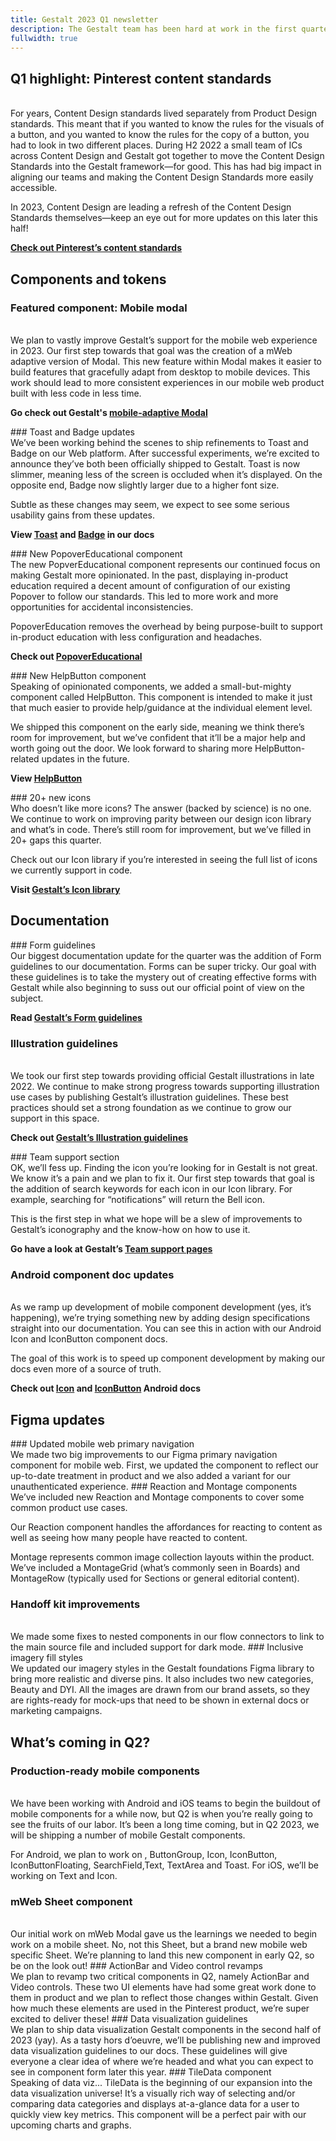 ```yaml
---
title: Gestalt 2023 Q1 newsletter
description: The Gestalt team has been hard at work in the first quarter of 2023. While a lot of the magic we have cooked up this year is still simmering, we’ve shipped some big updates to the system. Below are our biggest accomplishments
fullwidth: true
---
```


## Q1 highlight: Pinterest content standards
<ImgHero width={1050} height={590} src="https://i.pinimg.com/originals/9e/e7/23/9ee7233a5aa45cc43d97f89bcf6daf9b.jpg" alt="Illustration of white and black speech bubbles." />
<br />
For years, Content Design standards lived separately from Product Design standards. This meant that if you wanted to know the rules for the visuals of a button, and you wanted to know the rules for the copy of a button, you had to look in two different places. During H2 2022 a small team of ICs across Content Design and Gestalt got together to move the Content Design Standards into the Gestalt framework—for good. This has had big impact in aligning our teams and making the Content Design Standards more easily accessible.

In 2023, Content Design are leading a refresh of the Content Design Standards themselves—keep an eye out for more updates on this later this half!

**[Check out Pinterest’s content standards](https://gestalt.pinterest.systems/foundations/content_standards/voice)**

## Components and tokens

### Featured component: Mobile modal
<ImgHero width={1050} height={590} src="https://i.pinimg.com/originals/9b/52/96/9b52969c983d07d792ae6ea5f7c57b49.jpg" alt="Illustration of gestalt modals." />
<br />
We plan to vastly improve Gestalt’s support for the mobile web experience in 2023. Our first step towards that goal was the creation of a mWeb adaptive version of Modal. This new feature within Modal makes it easier to build features that gracefully adapt from desktop to mobile devices. This work should lead to more consistent experiences in our mobile web product built with less code in less time. 

**Go check out Gestalt's [mobile-adaptive Modal](https://gestalt.pinterest.systems/web/modal#Mobile)**

<TwoCol>
<Group>
### Toast and Badge updates
<ImgHero width={525} height={350} src="https://i.pinimg.com/originals/68/3d/c7/683dc73b42ff332c49bc3e96719182c6.jpg" alt="Illustration of a toaster oven." />
<br />
We’ve been working behind the scenes to ship refinements to Toast and Badge on our Web platform. After successful experiments, we’re excited to announce they’ve both been officially shipped to Gestalt. Toast is now slimmer, meaning less of the screen is occluded when it’s displayed. On the opposite end, Badge now slightly larger due to a higher font size. 

Subtle as these changes may seem, we expect to see some serious usability gains from these updates.

**View [Toast](https://gestalt.pinterest.systems/web/toast) and [Badge](https://gestalt.pinterest.systems/web/badge) in our docs**
</Group>

<Group>
### New PopoverEducational component
<ImgHero width={525} height={350} src="https://i.pinimg.com/originals/c9/02/d8/c902d8ba94674ff897ba2e5f726ad8cc.jpg" alt="Illustration of a popover with graduation cap." />
<br />
The new PopverEducational component represents our continued focus on making Gestalt more opinionated. In the past, displaying in-product education required a decent amount of configuration of our existing Popover to follow our standards. This led to more work and more opportunities for accidental inconsistencies. 

PopoverEducation removes the overhead by being purpose-built to support in-product education with less configuration and headaches. 

**Check out [PopoverEducational](https://gestalt.pinterest.systems/web/popovereducational)**
</Group>
</TwoCol>

<TwoCol>
<Group>
### New HelpButton component
<ImgHero width={525} height={350} src="https://i.pinimg.com/originals/df/f6/0b/dff60b1867edec731869be5847001e46.jpg" alt="Illustration of a help sign." />
<br />
Speaking of opinionated components, we added a small-but-mighty component called HelpButton. This component is intended to make it just that much easier to provide help/guidance at the individual element level. 

We shipped this component on the early side, meaning we think there’s room for improvement, but we’ve confident that it’ll be a major help and worth going out the door. We look forward to sharing more HelpButton-related updates in the future. 

**View [HelpButton](https://gestalt.pinterest.systems/web/helpbutton)**
</Group>

<Group>
### 20+ new icons
<ImgHero width={525} height={350} src="https://i.pinimg.com/originals/62/f4/75/62f475b5858ae017bea0311e66807e4e.jpg" alt="Illustration of new icons." />
<br />
Who doesn’t like more icons? The answer (backed by science) is no one. We continue to work on improving parity between our design icon library and what’s in code. There’s still room for improvement, but we’ve filled in 20+ gaps this quarter. 

Check out our Icon library if you’re interested in seeing the full list of icons we currently support in code.

**Visit [Gestalt’s Icon library](https://gestalt.pinterest.systems/foundations/iconography/library)**
</Group>
</TwoCol>


## Documentation
<TwoCol>
<Group>
### Form guidelines
<ImgHero width={525} height={350} src="https://i.pinimg.com/originals/23/5e/ca/235eca334aad0a5eb1e8c4eb9555c54c.jpg" alt="Illustration of books on a shelf." />
<br />
Our biggest documentation update for the quarter was the addition of Form guidelines to our documentation. Forms can be super tricky. Our goal with these guidelines is to take the mystery out of creating effective forms with Gestalt while also beginning to suss out our official point of view on the subject. 

**Read [Gestalt’s Form guidelines](https://gestalt.pinterest.systems/foundations/forms/overview)**
</Group>
<Group>
### Illustration guidelines
<ImgHero width={525} height={350} src="https://i.pinimg.com/originals/e2/7f/b2/e27fb20b346f1595988990a9fb1fbe94.jpg" alt="Illustration of an open book." />
<br />
We took our first step towards providing official Gestalt illustrations in late 2022. We continue to make strong progress towards supporting illustration use cases by publishing Gestalt’s illustration guidelines. These best practices should set a strong foundation as we continue to grow our support in this space.

**Check out [Gestalt’s Illustration guidelines](https://gestalt.pinterest.systems/foundations/illustration)**
</Group>

</TwoCol>
<TwoCol>
<Group>
### Team support section
<ImgHero width={525} height={350} src="https://i.pinimg.com/originals/b7/04/12/b704122562845dcef374be348e9519c5.jpg" alt="Illustration of two speech bubbles." />
<br />
OK, we’ll fess up. Finding the icon you’re looking for in Gestalt is not great. We know it’s a pain and we plan to fix it. Our first step towards that goal is the addition of search keywords for each icon in our Icon library. For example, searching for “notifications” will return the Bell icon.

This is the first step in what we hope will be a slew of improvements to Gestalt’s iconography and the know-how on how to use it.

**Go have a look at Gestalt’s [Team support pages](https://gestalt.pinterest.systems/team_support/overview)**
</Group>
<Group>
### Android component doc updates
<ImgHero width={525} height={350} src="https://i.pinimg.com/originals/c4/6b/87/c46b8739a72f4d9f20b18acd52d9d156.jpg" alt="Illustration of an android phone pointing to an android book." />
<br />
As we ramp up development of mobile component development (yes, it’s happening), we’re trying something new by adding design specifications straight into our documentation. You can see this in action with our Android Icon and IconButton component docs. 

The goal of this work is to speed up component development by making our docs even more of a source of truth.

**Check out [Icon](https://gestalt.pinterest.systems/android/icon) and [IconButton](https://gestalt.pinterest.systems/android/iconbutton) Android docs**
</Group>
</TwoCol>

## Figma updates
<TwoCol>
<Group>
### Updated mobile web primary navigation
<ImgHero width={525} height={350} src="https://i.pinimg.com/originals/a7/8e/d7/a78ed765ecb562d14c57e513820b6655.jpg" alt="Illustration of a map with a location pin." />
<br />
We made two big improvements to our Figma primary navigation component for mobile web. First, we updated the component to reflect our up-to-date treatment in product and we also added a variant for our unauthenticated experience.
</Group>

<Group>
### Reaction and Montage components
<ImgHero width={525} height={350} src="https://i.pinimg.com/originals/63/a1/a8/63a1a8ea73131c487f1c36e534b6dbf2.jpg" alt="Illustration of reactions in a grid." />
<br />
We’ve included new Reaction and Montage components to cover some common product use cases. 

Our Reaction component handles the affordances for reacting to content as well as seeing how many people have reacted to content.

Montage represents common image collection layouts within the product. We’ve included a MontageGrid (what’s commonly seen in Boards) and MontageRow (typically used for Sections or general editorial content).
</Group>
</TwoCol>
<TwoCol>
<Group>
### Handoff kit improvements
<ImgHero width={525} height={350} src="https://i.pinimg.com/originals/23/af/95/23af95c6031d91914b2a69d75321ec4d.jpg" alt="Illustration of the gestalt logo in a file." />
<br />
We made some fixes to nested components in our flow connectors to link to the main source file and included support for dark mode.
</Group>

<Group>
### Inclusive imagery fill styles
<ImgHero width={525} height={350} src="https://i.pinimg.com/originals/54/8b/ab/548bab93a2bd837ba82f6cf0ad926575.jpg" alt="Illustration of imagery in a set of pins." />
<br />
We updated our imagery styles in the Gestalt foundations Figma library to bring more realistic and diverse pins. It also includes two new categories, Beauty and DYI. All the images are drawn from our brand assets, so they are rights-ready for mock-ups that need to be shown in external docs or marketing campaigns.
</Group>
</TwoCol>

## What’s coming in Q2? 
### Production-ready mobile components
<ImgHero width={1050} height={590} src="https://i.pinimg.com/originals/53/ed/b0/53edb0846e365b457e8c44eec37c84e0.jpg" alt="Illustration of a conveyor belt making components." />
<br />
We have been working with Android and iOS teams to begin the buildout of mobile components for a while now, but Q2 is when you’re really going to see the fruits of our labor. It’s been a long time coming, but in Q2 2023, we will be shipping a number of mobile Gestalt components.

For Android, we plan to work on , ButtonGroup, Icon, IconButton, IconButtonFloating, SearchField,Text, TextArea and Toast. For iOS, we’ll be working on Text and Icon. 
<TwoCol>
<Group>
### mWeb Sheet component
<ImgHero width={525} height={350} src="https://i.pinimg.com/originals/46/fb/a2/46fba202364bf3f373d15afad1eec4cc.jpg" alt="Illustration of a sheet component." />
<br />
Our initial work on mWeb Modal gave us the learnings we needed to begin work on a mobile sheet. No, not this Sheet, but a brand new mobile web specific Sheet. We’re planning to land this new component in early Q2, so be on the look out!
</Group>
<Group>
### ActionBar and Video control revamps
<ImgHero width={525} height={350} src="https://i.pinimg.com/originals/72/47/e3/7247e3b75e58191c63e16d1306c33d29.jpg" alt="Illustration of a clapperboard." />
<br />
We plan to revamp two critical components in Q2, namely ActionBar and Video controls. These two UI elements have had some great work done to them in product and we plan to reflect those changes within Gestalt. Given how much these elements are used in the Pinterest product, we’re super excited to deliver these!
</Group>
</TwoCol>
<TwoCol>
<Group>
### Data visualization guidelines
<ImgHero width={525} height={350} src="https://i.pinimg.com/originals/2c/0b/8e/2c0b8e458df15e392bd9cc6e7477848a.jpg" alt="Illustration of a clipboard with a line graph going up." />
<br />
We plan to ship data visualization Gestalt components in the second half of 2023 (yay). As a tasty hors d’oeuvre, we’ll be publishing new and improved data visualization guidelines to our docs. These guidelines will give everyone a clear idea of where we’re headed and what you can expect to see in component form later this year.
</Group>
<Group>
### TileData component
<ImgHero width={525} height={350} src="https://i.pinimg.com/originals/94/fd/ec/94fdec6b0186d7aee830751fa6635627.jpg" alt="Illustration of a checkerboard of TileData components." />
<br />
Speaking of data viz... TileData is the beginning of our expansion into the data visualization universe! It’s a visually rich way of selecting and/or comparing data categories and displays at-a-glance data for a user to quickly view key metrics. This component will be a perfect pair with our upcoming charts and graphs.
</Group>
</TwoCol>
